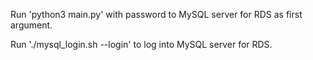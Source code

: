 Run 'python3 main.py' with password to MySQL server for RDS as first argument. 

Run './mysql_login.sh --login' to log into MySQL server for RDS. 
